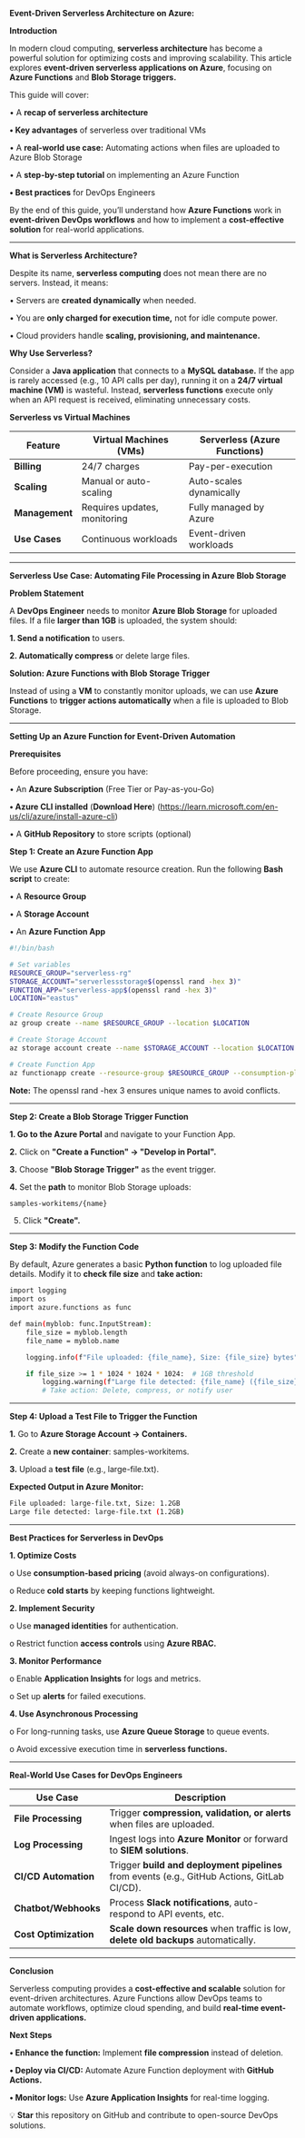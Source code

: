 **Event-Driven Serverless Architecture on Azure:**

**Introduction**

In modern cloud computing, **serverless architecture** has become a powerful solution for optimizing costs and improving scalability. This article explores **event-driven serverless applications on Azure**, focusing on **Azure Functions** and **Blob Storage triggers.**

This guide will cover:

•	A **recap of serverless architecture**

**•	Key advantages** of serverless over traditional VMs

•	A **real-world use case:** Automating actions when files are uploaded to Azure Blob Storage

•	A **step-by-step tutorial** on implementing an Azure Function

**•	Best practices** for DevOps Engineers

By the end of this guide, you’ll understand how **Azure Functions** work in **event-driven DevOps workflows** and how to implement a **cost-effective solution** for real-world applications.

---

**What is Serverless Architecture?**

Despite its name, **serverless computing** does not mean there are no servers. Instead, it means:

•	Servers are **created dynamically** when needed.

•	You are **only charged for execution time,** not for idle compute power.

•	Cloud providers handle **scaling, provisioning, and maintenance.**

**Why Use Serverless?**

Consider a **Java application** that connects to a **MySQL database.** If the app is rarely accessed (e.g., 10 API calls per day), running it on a **24/7 virtual machine (VM)** is wasteful. Instead, **serverless functions** execute only when an API request is received, eliminating unnecessary costs.

**Serverless vs Virtual Machines**

| Feature           | Virtual Machines (VMs) | Serverless (Azure Functions) |
|------------------|----------------------|----------------------------|
| **Billing**      | 24/7 charges         | Pay-per-execution         |
| **Scaling**     | Manual or auto-scaling | Auto-scales dynamically  |
| **Management**  | Requires updates, monitoring | Fully managed by Azure  |
| **Use Cases**   | Continuous workloads  | Event-driven workloads   |

---

**Serverless Use Case: Automating File Processing in Azure Blob Storage**

**Problem Statement**

A **DevOps Engineer** needs to monitor **Azure Blob Storage** for uploaded files. If a file **larger than 1GB** is uploaded, the system should:

**1.	Send a notification** to users.

**2.	Automatically compress** or delete large files.

**Solution: Azure Functions with Blob Storage Trigger**

Instead of using a **VM** to constantly monitor uploads, we can use **Azure Functions** to **trigger actions automatically** when a file is uploaded to Blob Storage.

---

**Setting Up an Azure Function for Event-Driven Automation**

**Prerequisites**

Before proceeding, ensure you have:

•	An **Azure Subscription** (Free Tier or Pay-as-you-Go)

**•	Azure CLI installed** (**Download Here**) (https://learn.microsoft.com/en-us/cli/azure/install-azure-cli)

•	A **GitHub Repository** to store scripts (optional)

**Step 1: Create an Azure Function App**

We use **Azure CLI** to automate resource creation. Run the following **Bash script** to create:

•	A **Resource Group**

•	A **Storage Account**

•	An **Azure Function App**

```sh
#!/bin/bash

# Set variables
RESOURCE_GROUP="serverless-rg"
STORAGE_ACCOUNT="serverlessstorage$(openssl rand -hex 3)"
FUNCTION_APP="serverless-app$(openssl rand -hex 3)"
LOCATION="eastus"

# Create Resource Group
az group create --name $RESOURCE_GROUP --location $LOCATION

# Create Storage Account
az storage account create --name $STORAGE_ACCOUNT --location $LOCATION --resource-group $RESOURCE_GROUP --sku Standard_LRS

# Create Function App
az functionapp create --resource-group $RESOURCE_GROUP --consumption-plan-location $LOCATION --runtime python --runtime-version 3.9 --functions-version 4 --name $FUNCTION_APP --storage-account $STORAGE_ACCOUNT
```

**Note:** The openssl rand -hex 3 ensures unique names to avoid conflicts.

---

**Step 2: Create a Blob Storage Trigger Function**

**1.	Go to the Azure Portal** and navigate to your Function App.

**2.**	Click on **"Create a Function" → "Develop in Portal".**

**3.**	Choose **"Blob Storage Trigger"** as the event trigger.

**4.**	Set the **path** to monitor Blob Storage uploads:

```sh
samples-workitems/{name}
```
5.	Click **"Create".**

---

**Step 3: Modify the Function Code**

By default, Azure generates a basic **Python function** to log uploaded file details. Modify it to **check file size** and **take action:**

```sh
import logging
import os
import azure.functions as func

def main(myblob: func.InputStream):
    file_size = myblob.length
    file_name = myblob.name

    logging.info(f"File uploaded: {file_name}, Size: {file_size} bytes")

    if file_size >= 1 * 1024 * 1024 * 1024:  # 1GB threshold
        logging.warning(f"Large file detected: {file_name} ({file_size} bytes)")
        # Take action: Delete, compress, or notify user
```

---

**Step 4: Upload a Test File to Trigger the Function**

**1.**	Go to **Azure Storage Account → Containers.**

**2.**	Create a **new container**: samples-workitems.

**3.**	Upload a **test file** (e.g., large-file.txt).

**Expected Output in Azure Monitor:**

```sh
File uploaded: large-file.txt, Size: 1.2GB
Large file detected: large-file.txt (1.2GB)
```

---

**Best Practices for Serverless in DevOps**

**1.	Optimize Costs**

o	Use **consumption-based pricing** (avoid always-on configurations).

o	Reduce **cold starts** by keeping functions lightweight.

**2.	Implement Security**

o	Use **managed identities** for authentication.

o	Restrict function **access controls** using **Azure RBAC.**

**3.	Monitor Performance**

o	Enable **Application Insights** for logs and metrics.

o	Set up **alerts** for failed executions.

**4.	Use Asynchronous Processing**

o	For long-running tasks, use **Azure Queue Storage** to queue events.

o	Avoid excessive execution time in **serverless functions.**

---

**Real-World Use Cases for DevOps Engineers**

| Use Case | Description |
|----------|------------|
| **File Processing** | Trigger **compression, validation, or alerts** when files are uploaded. |
| **Log Processing** | Ingest logs into **Azure Monitor** or forward to **SIEM solutions**. |
| **CI/CD Automation** | Trigger **build and deployment pipelines** from events (e.g., GitHub Actions, GitLab CI/CD). |
| **Chatbot/Webhooks** | Process **Slack notifications**, auto-respond to API events, etc. |
| **Cost Optimization** | **Scale down resources** when traffic is low, **delete old backups** automatically. |

---

**Conclusion**

Serverless computing provides a **cost-effective and scalable** solution for event-driven architectures. Azure Functions allow DevOps teams to automate workflows, optimize cloud spending, and build **real-time event-driven applications.**

**Next Steps**

**•	Enhance the function:** Implement **file compression** instead of deletion.

**•	Deploy via CI/CD:** Automate Azure Function deployment with **GitHub Actions.**

**•	Monitor logs:** Use **Azure Application Insights** for real-time logging.

💡 **Star** this repository on GitHub and contribute to open-source DevOps solutions.

